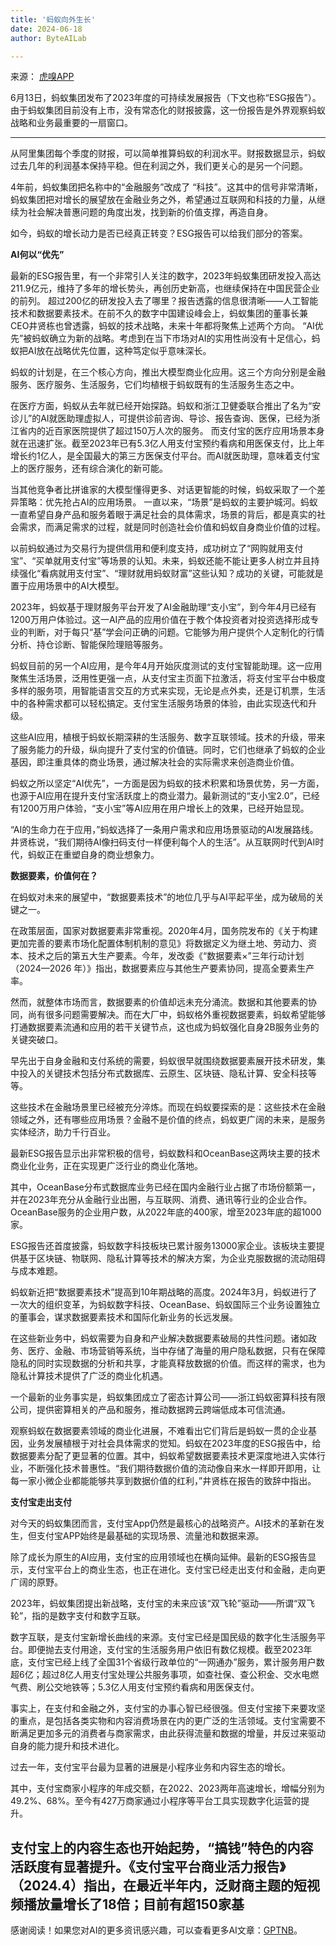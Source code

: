 ```yaml
---
title: '蚂蚁向外生长'
date: 2024-06-18
author: ByteAILab

---
```


来源： [虎嗅APP](https://mp.weixin.qq.com/s/ky1pXxPJ6jLdLaBUexK6fA)

6月13日，蚂蚁集团发布了2023年度的可持续发展报告（下文也称“ESG报告”）。
由于蚂蚁集团目前没有上市，没有常态化的财报披露，这一份报告是外界观察蚂蚁战略和业务最重要的一扇窗口。

---

从阿里集团每个季度的财报，可以简单推算蚂蚁的利润水平。财报数据显示，蚂蚁过去几年的利润基本保持平稳。但在利润之外，我们更关心的是另一个问题。

4年前，蚂蚁集团把名称中的“金融服务”改成了 “科技”。这其中的信号非常清晰，蚂蚁集团把对增长的展望放在金融业务之外，希望通过互联网和科技的力量，从继续为社会解决普惠问题的角度出发，找到新的价值支撑，再造自身。

如今，蚂蚁的增长动力是否已经真正转变？ESG报告可以给我们部分的答案。

**AI何以“优先”**

最新的ESG报告里，有一个非常引人关注的数字，2023年蚂蚁集团研发投入高达211.9亿元，维持了多年的增长势头，再创历史新高，也继续保持在中国民营企业的前列。
超过200亿的研发投入去了哪里？报告透露的信息很清晰——人工智能技术和数据要素技术。在前不久的数字中国建设峰会上，蚂蚁集团的董事长兼CEO井贤栋也曾透露，蚂蚁的技术战略，未来十年都将聚焦上述两个方向。
“AI优先”被蚂蚁确立为新的战略。考虑到在当下市场对AI的实用性尚没有十足信心，蚂蚁把AI放在战略优先位置，这种笃定似乎意味深长。

蚂蚁的计划是，在三个核心方向，推出大模型商业化应用。这三个方向分别是金融服务、医疗服务、生活服务，它们均植根于蚂蚁既有的生活服务生态之中。

在医疗方面，蚂蚁从去年就已经开始探路。蚂蚁和浙江卫健委联合推出了名为“安诊儿”的AI就医助理虚拟人，可提供诊前咨询、导诊、报告查询、医保，已经为浙江省内的近百家医院提供了超过150万人次的服务。
而支付宝的医疗应用场景本身就在迅速扩张。截至2023年已有5.3亿人用支付宝预约看病和用医保支付，比上年增长约1亿人，是全国最大的第三方医保支付平台。而AI就医助理，意味着支付宝上的医疗服务，还有综合演化的新可能。

当其他竞争者比拼谁家的大模型懂得更多、对话更智能的时候，蚂蚁采取了一个差异策略：优先抢占AI的应用场景。
一直以来，“场景”是蚂蚁的主要护城河。蚂蚁一直希望自身产品和服务着眼于满足社会的具体需求，场景的背后，都是真实的社会需求，而满足需求的过程，就是同时创造社会价值和蚂蚁自身商业价值的过程。

以前蚂蚁通过为交易行为提供信用和便利度支持，成功树立了“网购就用支付宝”、“买单就用支付宝”等场景的认知。未来，蚂蚁还能不能让更多人树立并且持续强化“看病就用支付宝”、“理财就用蚂蚁财富”这些认知？成功的关键，可能就是置于应用场景中的AI大模型。

2023年，蚂蚁基于理财服务平台开发了AI金融助理“支小宝”，到今年4月已经有1200万用户体验过。这一AI产品的应用价值在于教个体投资者对投资选择形成专业的判断，对于每只“基”学会问正确的问题。它能够为用户提供个人定制化的行情分析、持仓诊断、智能保险理赔等服务。

蚂蚁目前的另一个AI应用，是今年4月开始灰度测试的支付宝智能助理。这一应用聚焦生活场景，泛用性更强一点，从支付宝主页面下拉激活，将支付宝平台中极度多样的服务项，用智能语言交互的方式来实现，无论是点外卖，还是订机票，生活中的各种需求都可以轻松搞定。支付宝生活服务场景的体验，由此实现迭代和升级。

这些AI应用，植根于蚂蚁长期深耕的生活服务、数字互联领域。技术的升级，带来了服务能力的升级，纵向提升了支付宝的价值链。同时，它们也继承了蚂蚁的企业基因，即注重具体的商业场景，通过解决社会的实际需求来创造商业价值。

蚂蚁之所以坚定“AI优先”，一方面是因为蚂蚁的技术积累和场景优势，另一方面，也源于AI应用在提升支付宝活跃度上的商业潜力。最新测试的“支小宝2.0”，已经有1200万用户体验，“支小宝”等AI应用在用户增长上的效果，已经开始显现。

“AI的生命力在于应用，”蚂蚁选择了一条用户需求和应用场景驱动的AI发展路线。井贤栋说，“我们期待AI像扫码支付一样便利每个人的生活”。从互联网时代到AI时代，蚂蚁正在重塑自身的商业想象力。

**数据要素，价值何在？**

在蚂蚁对未来的展望中，“数据要素技术”的地位几乎与AI平起平坐，成为破局的关键之一。

在政策层面，国家对数据要素非常重视。2020年4月，国务院发布的《关于构建更加完善的要素市场化配置体制机制的意见》将数据定义为继土地、劳动力、资本、技术之后的第五大生产要素。今年，发改委《“数据要素×”三年行动计划（2024—2026 年）》指出，数据要素应与其他生产要素协同，提高全要素生产率。

然而，就整体市场而言，数据要素的价值却远未充分涌流。数据和其他要素的协同，尚有很多问题需要解决。而在大厂中，蚂蚁格外重视数据要素，蚂蚁希望能够打通数据要素流通和应用的若干关键节点，这也成为蚂蚁强化自身2B服务业务的关键突破口。

早先出于自身金融和支付系统的需要，蚂蚁很早就围绕数据要素展开技术研发，集中投入的关键技术包括分布式数据库、云原生、区块链、隐私计算、安全科技等等。

这些技术在金融场景里已经被充分淬炼。而现在蚂蚁要探索的是：这些技术在金融领域之外，还有哪些应用场景？金融不是价值的终点，蚂蚁更广阔的未来，是服务实体经济，助力千行百业。

最新ESG报告显示出非常积极的信号，蚂蚁数科和OceanBase这两块主要的技术商业化业务，正在实现更广泛行业的商业化落地。

其中，OceanBase分布式数据库业务已经在国内金融行业占据了市场份额第一，并在2023年充分从金融行业出圈，与互联网、消费、通讯等行业的企业合作。OceanBase服务的企业用户数，从2022年底的400家，增至2023年底的超1000家。

ESG报告还首度披露，蚂蚁数字科技板块已累计服务13000家企业。该板块主要提供基于区块链、物联网、隐私计算等技术的解决方案，为企业克服数据的流动阻碍与成本难题。

蚂蚁新近把“数据要素技术”提高到10年期战略的高度。2024年3月，蚂蚁进行了一次大的组织变革，为蚂蚁数字科技、OceanBase、蚂蚁国际三个业务设置独立的董事会，谋求数据要素技术和国际化新业务的长远发展。

在这些新业务中，蚂蚁需要为自身和产业解决数据要素破局的共性问题。诸如政务、医疗、金融、市场营销等系统，当中存储了海量的用户隐私数据，只有在保障隐私的同时实现数据的分析和共享，才能真释放数据的价值。而这样的需求，也为隐私计算技术提供了广泛的商业化机遇。

一个最新的业务事实是，蚂蚁集团成立了密态计算公司——浙江蚂蚁密算科技有限公司，提供密算相关的产品和服务，推动数据跨云跨端低成本可信流通。

观察蚂蚁在数据要素领域的商业化进展，不难看出它们背后是蚂蚁一贯的企业基因，业务发展植根于对社会具体需求的觉知。蚂蚁在2023年度的ESG报告中，给数据要素分配了更显著的位置。其中，蚂蚁希望数据要素技术更深度地进入实体行业，不断强化技术普惠性。“我们期待数据价值的流动像自来水一样即开即用，让每一家小微企业都能能够共享到数据价值的红利，”井贤栋在报告的致辞中指出。

**支付宝走出支付**

对今天的蚂蚁集团而言，支付宝App仍然是最核心的战略资产。AI技术的革新在发生，但支付宝APP始终是最基础的实现场景、流量池和数据来源。

除了成长为原生的AI应用，支付宝的应用领域也在横向延伸。最新的ESG报告显示，支付宝平台上的商业生态，也正在进化。支付宝已经走出支付和金融，走向更广阔的原野。

2023年，蚂蚁集团提出新战略，支付宝的未来应该“双飞轮”驱动——所谓“双飞轮”，指的是数字支付和数字互联。

数字互联，是支付宝新增长曲线的来源。支付宝已经是国民级的数字化生活服务平台。即便抛去支付用途，支付宝的生活服务用户依旧有数亿规模。截至2023年底，支付宝已经上线了全国31个省级行政单位的“一网通办”服务，累计服务用户数超6亿；超过8亿人用支付宝处理公共服务事项，如查社保、查公积金、交水电燃气费、刷公交地铁等；5.3亿人用支付宝预约看病和用医保支付。

事实上，在支付和金融之外，支付宝的办事心智已经很强。但支付宝接下来要攻坚的重点，是包括各类实物和内容消费场景在内的更广泛的生活领域。支付宝需要不断满足更加多元的消费者与商家需求，由此获得流量和数据的增量，并反过来驱动自身的能力提升和技术进化。

过去一年，支付宝平台最为显著的进展是小程序业务和内容生态的增长。

其中，支付宝商家小程序的年成交额，在2022、2023两年高速增长，增幅分别为49.2%、68%。至今有427万商家通过小程序等平台工具实现数字化运营的提升。

支付宝上的内容生态也开始起势，“搞钱”特色的内容活跃度有显著提升。《支付宝平台商业活力报告》（2024.4）指出，在最近半年内，泛财商主题的短视频播放量增长了18倍；目前有超150家基
---
感谢阅读！如果您对AI的更多资讯感兴趣，可以查看更多AI文章：[GPTNB](https://gptnb.com)。